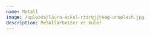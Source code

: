 ```yaml
---
name: Metall
image: /uploads/laura-ockel-rzsrqjjhkeg-unsplash.jpg
description: Metallarbeider er kule!
---
```

